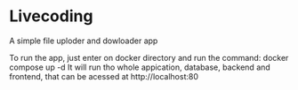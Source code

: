 # Livecoding
A simple file uploder and dowloader app


To run the app, just enter on docker directory and run the command: docker compose up -d
It will run tho whole appication, database, backend and frontend, that can be acessed at http://localhost:80

